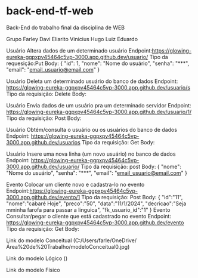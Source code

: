 # back-end-tf-web
Back-End do trabalho final da disciplina de WEB

Grupo
Farley
Davi
Eliarito
Vinicius
Hugo
Luiz Eduardo


Usuário
Altera dados de um determinado usuário
Endpoint:https://glowing-eureka-ggpxpv45464c5vp-3000.app.github.dev/usuario/
Tipo da requesição:Put
Body:
{
  "id": 1,
  "nome": "Nome do usuário",
  "senha": "***",
  "email": "email_usuario@email.com"
}

Usuário
Deleta um determinado usuário do banco de dados
Endpoint: https://glowing-eureka-ggpxpv45464c5vp-3000.app.github.dev/usuario/s
Tipo da requisição: Delete 
Body: 

Usuário
Envia dados de um usuário pra um determinado servidor 
Endpoint: https://glowing-eureka-ggpxpv45464c5vp-3000.app.github.dev/usuario/1/
Tipo da requisição: Post 
Body: 

Usuário
Obtém/consulta o usuário ou os usuários do banco de dados
Endpoint: https://glowing-eureka-ggpxpv45464c5vp-3000.app.github.dev/usuarios
Tipo da requisição: Get
Body: 

Usuário
Insere uma nova linha (um novo usuário) no banco de dados
Endpoint: https://glowing-eureka-ggpxpv45464c5vp-3000.app.github.dev/usuario/
Tipo da requisição: post
Body:
{
  "nome": "Nome do usuário",
  "senha": "***",
  "email": "email_usuario@email.com"
}

Evento
Colocar um cliente novo e cadastra-lo no evento 
Endpoint:https://glowing-eureka-ggpxpv45464c5vp-3000.app.github.dev/evento/1
Tipo da requisição: Post
Body: 
{
  "id":"11",
  "nome":"cabaré Hoje",
  "preco":"50",
  "data":"11/1/2024",
  "decricao":"Seja  mminha farofa para passar a linguica",
  "fk_usuario_id":"1"
}
Evento
Consultar/pegar o cliente que está cadastrado no evento
Endpoint: https://glowing-eureka-ggpxpv45464c5vp-3000.app.github.dev/evento
Tipo da requisição: Get
Body:

Link do modelo Conceitual
(C:/Users/farle/OneDrive/Área%20de%20Trabalho/modeloConceitual0.jpg)

Link do modelo Lógico
()

Link do modelo Físico